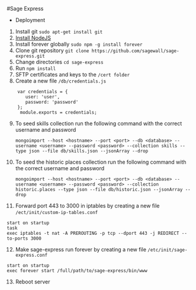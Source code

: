 #Sage Express
* Deployment
1. Install git `sudo apt-get install git`
2. [Install NodeJS](https://nodejs.org/en/download/package-manager/)
3. Install forever globally `sudo npm -g install forever`
4. Clone git repository `git clone https://github.com/sagewall/sage-express.git`
5. Change directories `cd sage-express`
6. Run `npm install`
7. SFTP certificates and keys to the `/cert folder`
8. Create a new file `/db/credentials.js`
```javacript
    var credentials = {
       user: 'user',
       password: 'password'
    };
     module.exports = credentials;
```
9. To seed skills collection run the following command with the correct username and password
    ```
    mongoimport --host <hostname> --port <port> --db <database> --username <username> --password <password> --collection skills --type json --file db/skills.json --jsonArray --drop
    ```
10. To seed the historic places collection run the following command with the correct username and password
    ```
    mongoimport --host <hostname> --port <port> --db <database> --username <username> --password <password> --collection historic.places --type json --file db/historic.json --jsonArray --drop
    ```
11. Forward port 443 to 3000 in iptables by creating a new file `/ect/init/custom-ip-tables.conf`
```
start on startup
task
exec iptables -t nat -A PREROUTING -p tcp --dport 443 -j REDIRECT --to-ports 3000
```
12. Make sage-express run forever by creating a new file `/etc/init/sage-express.conf`
```
start on startup
exec forever start /full/path/to/sage-express/bin/www
```
13. Reboot server